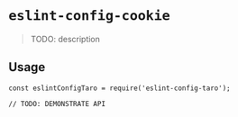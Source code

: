 # `eslint-config-cookie`

> TODO: description

## Usage

```
const eslintConfigTaro = require('eslint-config-taro');

// TODO: DEMONSTRATE API
```
